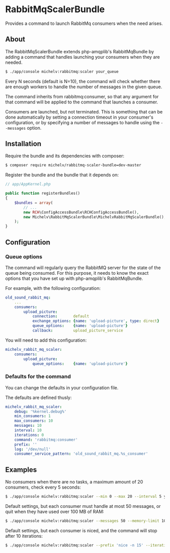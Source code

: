 # RabbitMqScalerBundle

Provides a command to launch RabbitMq consumers when the need arises.

## About ##

The RabbitMqScalerBundle extends php-amqplib's RabbitMqBundle by adding a command that handles launching your consumers when they are needed.

```bash
$ ./app/console michelv:rabbitmq:scaler your_queue
```

Every N seconds (default is N=10), the command will check whether there are enough workers to handle the number of messages in the given queue.

The command inherits from rabbitmq:consumer, so that any argument for that command will be applied to the command that launches a consumer.

Consumers are launched, but not terminated. This is something that can be done automatically by setting a connection timeout in your consumer's configuration, or by specifying a number of messages to handle using the ```--messages``` option.

## Installation ##

Require the bundle and its dependencies with composer:

```bash
$ composer require michelv/rabbitmq-scaler-bundle=dev-master
```

Register the bundle and the bundle that it depends on:

```php
// app/AppKernel.php

public function registerBundles()
{
    $bundles = array(
        // ...
        new RCH\ConfigAccessBundle\RCHConfigAccessBundle(),
        new Michelv\RabbitMqScalerBundle\MichelvRabbitMqScalerBundle(),
    );
}
```

## Configuration ##

### Queue options ###

The command will regularly query the RabbitMQ server for the state of the queue being consumed.
For this purpose, it needs to know the exact options that you have set up with php-amqplib's RabbitMqBundle.

For example, with the following configuration:

```yaml
old_sound_rabbit_mq:
    ...
    consumers:
        upload_picture:
            connection:       default
            exchange_options: {name: 'upload-picture', type: direct}
            queue_options:    {name: 'upload-picture'}
            callback:         upload_picture_service
```

You will need to add this configuration:

```yaml
michelv_rabbit_mq_scaler:
    consumers:
        upload_picture:
            queue_options:    {name: 'upload-picture'}
```

### Defaults for the command ###

You can change the defaults in your configuration file.

The defaults are defined thusly:

```yaml
michelv_rabbit_mq_scaler:
    debug: '%kernel.debug%'
    min_consumers: 1
    max_consumers: 10
    messages: 10
    interval: 10
    iterations: 0
    command: 'rabbitmq:consumer'
    prefix: ''
    log: '/dev/null'
    consumer_service_pattern: 'old_sound_rabbit_mq.%s_consumer'
```

## Examples ##

No consumers when there are no tasks, a maximum amount of 20 consumers, check every 5 seconds:

```bash
$ ./app/console michelv:rabbitmq:scaler --min 0 --max 20 --interval 5 your_queue
```

Default settings, but each consumer must handle at most 50 messages, or quit when they have used over 100 MB of RAM:

```bash
$ ./app/console michelv:rabbitmq:scaler --messages 50 --memory-limit 100 your_queue
```

Default settings, but each consumer is niced, and the command will stop after 10 iterations:

```bash
$ ./app/console michelv:rabbitmq:scaler --prefix 'nice -n 15' --iterations 10 your_queue
```
